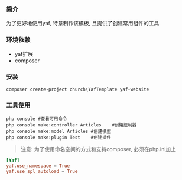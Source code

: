 ### 简介
为了更好地使用yaf, 特意制作该模板, 且提供了创建常用组件的工具

### 环境依赖
- yaf扩展
- composer


### 安装

```shell
composer create-project church\YafTemplate yaf-website
```

### 工具使用
```shell
php console #查看可用命令
php console make:controller Articles	#创建控制器
php console make:model Articles	#创建模型
php console make:plugin Test	#创建插件
```


> 注意: 为了使用命名空间的方式和支持composer, 必须在php.ini加上

```conf
[Yaf]
yaf.use_namespace = True
yaf.use_spl_autoload = True
```